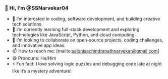### 👋 Hi, I’m @SSNarvekar04

- 👀 I’m interested in coding, software development, and building creative tech solutions.
- 🌱 I’m currently learning full-stack development and exploring technologies like JavaScript, Python, and cloud computing.
- 💞️ I’m looking to collaborate on open-source projects, coding challenges, and innovative app ideas.
- 📫 How to reach me: [mailto:salonisachindranathnarvekar@gmail.com]
- 😄 Pronouns: He/Him
- ⚡ Fun fact: I love solving logic puzzles and debugging code late at night like it’s a mystery adventure!
